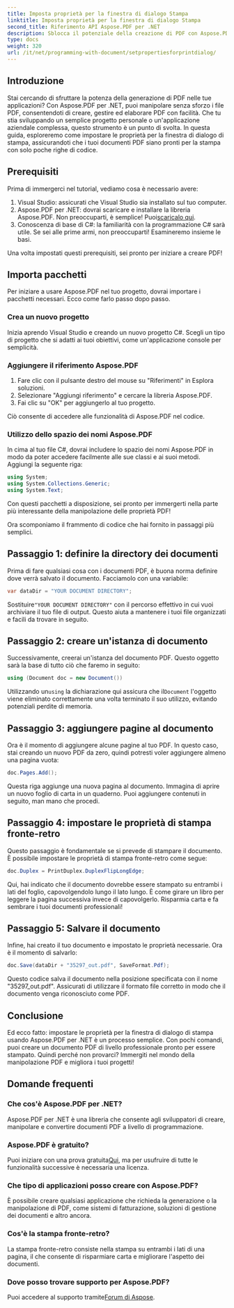```yaml
---
title: Imposta proprietà per la finestra di dialogo Stampa
linktitle: Imposta proprietà per la finestra di dialogo Stampa
second_title: Riferimento API Aspose.PDF per .NET
description: Sblocca il potenziale della creazione di PDF con Aspose.PDF per .NET. Questa guida ti aiuta a impostare le proprietà di stampa senza sforzo.
type: docs
weight: 320
url: /it/net/programming-with-document/setpropertiesforprintdialog/
---
```

## Introduzione

Stai cercando di sfruttare la potenza della generazione di PDF nelle tue applicazioni? Con Aspose.PDF per .NET, puoi manipolare senza sforzo i file PDF, consentendoti di creare, gestire ed elaborare PDF con facilità. Che tu stia sviluppando un semplice progetto personale o un'applicazione aziendale complessa, questo strumento è un punto di svolta. In questa guida, esploreremo come impostare le proprietà per la finestra di dialogo di stampa, assicurandoti che i tuoi documenti PDF siano pronti per la stampa con solo poche righe di codice.

## Prerequisiti

Prima di immergerci nel tutorial, vediamo cosa è necessario avere:

1. Visual Studio: assicurati che Visual Studio sia installato sul tuo computer.
2.  Aspose.PDF per .NET: dovrai scaricare e installare la libreria Aspose.PDF. Non preoccuparti, è semplice! Puoi[scaricalo qui](https://releases.aspose.com/pdf/net/).
3. Conoscenza di base di C#: la familiarità con la programmazione C# sarà utile. Se sei alle prime armi, non preoccuparti! Esamineremo insieme le basi. 

Una volta impostati questi prerequisiti, sei pronto per iniziare a creare PDF!

## Importa pacchetti

Per iniziare a usare Aspose.PDF nel tuo progetto, dovrai importare i pacchetti necessari. Ecco come farlo passo dopo passo.

### Crea un nuovo progetto

Inizia aprendo Visual Studio e creando un nuovo progetto C#. Scegli un tipo di progetto che si adatti ai tuoi obiettivi, come un'applicazione console per semplicità.

### Aggiungere il riferimento Aspose.PDF

1. Fare clic con il pulsante destro del mouse su "Riferimenti" in Esplora soluzioni.
2. Selezionare "Aggiungi riferimento" e cercare la libreria Aspose.PDF.
3. Fai clic su "OK" per aggiungerlo al tuo progetto.

Ciò consente di accedere alle funzionalità di Aspose.PDF nel codice.

### Utilizzo dello spazio dei nomi Aspose.PDF

In cima al tuo file C#, dovrai includere lo spazio dei nomi Aspose.PDF in modo da poter accedere facilmente alle sue classi e ai suoi metodi. Aggiungi la seguente riga:

```csharp
using System;
using System.Collections.Generic;
using System.Text;
```

Con questi pacchetti a disposizione, sei pronto per immergerti nella parte più interessante della manipolazione delle proprietà PDF!

Ora scomponiamo il frammento di codice che hai fornito in passaggi più semplici.

## Passaggio 1: definire la directory dei documenti

Prima di fare qualsiasi cosa con i documenti PDF, è buona norma definire dove verrà salvato il documento. Facciamolo con una variabile:

```csharp
var dataDir = "YOUR DOCUMENT DIRECTORY";
```
 Sostituire`"YOUR DOCUMENT DIRECTORY"` con il percorso effettivo in cui vuoi archiviare il tuo file di output. Questo aiuta a mantenere i tuoi file organizzati e facili da trovare in seguito.

## Passaggio 2: creare un'istanza di documento

Successivamente, creerai un'istanza del documento PDF. Questo oggetto sarà la base di tutto ciò che faremo in seguito:

```csharp
using (Document doc = new Document())
```

 Utilizzando un`using` la dichiarazione qui assicura che il`Document` l'oggetto viene eliminato correttamente una volta terminato il suo utilizzo, evitando potenziali perdite di memoria.

## Passaggio 3: aggiungere pagine al documento

Ora è il momento di aggiungere alcune pagine al tuo PDF. In questo caso, stai creando un nuovo PDF da zero, quindi potresti voler aggiungere almeno una pagina vuota:

```csharp
doc.Pages.Add();
```

Questa riga aggiunge una nuova pagina al documento. Immagina di aprire un nuovo foglio di carta in un quaderno. Puoi aggiungere contenuti in seguito, man mano che procedi.

## Passaggio 4: impostare le proprietà di stampa fronte-retro

Questo passaggio è fondamentale se si prevede di stampare il documento. È possibile impostare le proprietà di stampa fronte-retro come segue:

```csharp
doc.Duplex = PrintDuplex.DuplexFlipLongEdge;
```

Qui, hai indicato che il documento dovrebbe essere stampato su entrambi i lati del foglio, capovolgendolo lungo il lato lungo. È come girare un libro per leggere la pagina successiva invece di capovolgerlo. Risparmia carta e fa sembrare i tuoi documenti professionali!

## Passaggio 5: Salvare il documento

Infine, hai creato il tuo documento e impostato le proprietà necessarie. Ora è il momento di salvarlo:

```csharp
doc.Save(dataDir + "35297_out.pdf", SaveFormat.Pdf);
```

Questo codice salva il documento nella posizione specificata con il nome "35297_out.pdf". Assicurati di utilizzare il formato file corretto in modo che il documento venga riconosciuto come PDF.

## Conclusione

Ed ecco fatto: impostare le proprietà per la finestra di dialogo di stampa usando Aspose.PDF per .NET è un processo semplice. Con pochi comandi, puoi creare un documento PDF di livello professionale pronto per essere stampato. Quindi perché non provarci? Immergiti nel mondo della manipolazione PDF e migliora i tuoi progetti!

## Domande frequenti

### Che cos'è Aspose.PDF per .NET?
Aspose.PDF per .NET è una libreria che consente agli sviluppatori di creare, manipolare e convertire documenti PDF a livello di programmazione.

### Aspose.PDF è gratuito?
 Puoi iniziare con una prova gratuita[Qui](https://releases.aspose.com/), ma per usufruire di tutte le funzionalità successive è necessaria una licenza.

### Che tipo di applicazioni posso creare con Aspose.PDF?
È possibile creare qualsiasi applicazione che richieda la generazione o la manipolazione di PDF, come sistemi di fatturazione, soluzioni di gestione dei documenti e altro ancora.

### Cos'è la stampa fronte-retro?
La stampa fronte-retro consiste nella stampa su entrambi i lati di una pagina, il che consente di risparmiare carta e migliorare l'aspetto dei documenti.

### Dove posso trovare supporto per Aspose.PDF?
 Puoi accedere al supporto tramite[Forum di Aspose](https://forum.aspose.com/c/pdf/10).